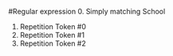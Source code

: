 #Regular expression
0. Simply matching School
1. Repetition Token #0
2. Repetition Token #1
3. Repetition Token #2
